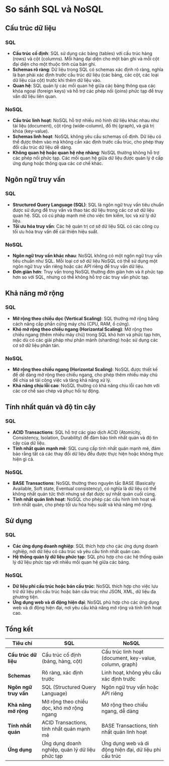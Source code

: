 # So sánh SQL và NoSQL

## Cấu trúc dữ liệu

### SQL
- **Cấu trúc cố định**: SQL sử dụng các bảng (tables) với cấu trúc hàng (rows) và cột (columns). Mỗi hàng đại diện cho một bản ghi và mỗi cột đại diện cho một thuộc tính của bản ghi.
- **Schemas rõ ràng**: Dữ liệu trong SQL có schemas xác định rõ ràng, nghĩa là bạn phải xác định trước cấu trúc dữ liệu (các bảng, các cột, các loại dữ liệu của cột) trước khi thêm dữ liệu vào.
- **Quan hệ**: SQL quản lý các mối quan hệ giữa các bảng thông qua các khóa ngoại (foreign keys) và hỗ trợ các phép nối (joins) phức tạp để truy vấn dữ liệu liên quan.

### NoSQL
- **Cấu trúc linh hoạt**: NoSQL hỗ trợ nhiều mô hình dữ liệu khác nhau như tài liệu (document), cột rộng (wide-column), đồ thị (graph), và giá trị khóa (key-value).
- **Schemas linh hoạt**: NoSQL không yêu cầu schemas cố định. Dữ liệu có thể được thêm vào mà không cần xác định trước cấu trúc, cho phép thay đổi cấu trúc dữ liệu dễ dàng.
- **Không quan hệ hoặc quan hệ nhẹ nhàng**: NoSQL thường không hỗ trợ các phép nối phức tạp. Các mối quan hệ giữa dữ liệu được quản lý ở cấp ứng dụng hoặc thông qua các cơ chế khác.

## Ngôn ngữ truy vấn

### SQL
- **Structured Query Language (SQL)**: SQL là ngôn ngữ truy vấn tiêu chuẩn được sử dụng để truy vấn và thao tác dữ liệu trong các cơ sở dữ liệu quan hệ. SQL có cú pháp mạnh mẽ cho việc tìm kiếm, lọc và xử lý dữ liệu.
- **Tối ưu hóa truy vấn**: Các hệ quản trị cơ sở dữ liệu SQL có các công cụ tối ưu hóa truy vấn để cải thiện hiệu suất.

### NoSQL
- **Ngôn ngữ truy vấn khác nhau**: NoSQL không có một ngôn ngữ truy vấn tiêu chuẩn như SQL. Mỗi loại cơ sở dữ liệu NoSQL có thể sử dụng một ngôn ngữ truy vấn riêng hoặc các API riêng để truy vấn dữ liệu.
- **Đơn giản hơn**: Truy vấn trong NoSQL thường đơn giản hơn và ít phức tạp hơn so với SQL, nhưng có thể không hỗ trợ các truy vấn phức tạp.

## Khả năng mở rộng

### SQL
- **Mở rộng theo chiều dọc (Vertical Scaling)**: SQL thường mở rộng bằng cách nâng cấp phần cứng máy chủ (CPU, RAM, ổ cứng).
- **Khó mở rộng theo chiều ngang (Horizontal Scaling)**: Mở rộng theo chiều ngang (thêm nhiều máy chủ) trong SQL khó hơn và phức tạp hơn, mặc dù có các giải pháp như phân mảnh (sharding) hoặc sử dụng các cơ sở dữ liệu phân tán.

### NoSQL
- **Mở rộng theo chiều ngang (Horizontal Scaling)**: NoSQL được thiết kế để dễ dàng mở rộng theo chiều ngang, cho phép thêm nhiều máy chủ để chia sẻ tải công việc và tăng khả năng xử lý.
- **Khả năng chịu lỗi cao**: NoSQL thường có khả năng chịu lỗi cao hơn với các cơ chế sao chép và phục hồi tự động.

## Tính nhất quán và độ tin cậy

### SQL
- **ACID Transactions**: SQL hỗ trợ các giao dịch ACID (Atomicity, Consistency, Isolation, Durability) để đảm bảo tính nhất quán và độ tin cậy của dữ liệu.
- **Tính nhất quán mạnh mẽ**: SQL cung cấp tính nhất quán mạnh mẽ, đảm bảo rằng tất cả các thay đổi dữ liệu đều được thực hiện hoặc không thực hiện gì cả.

### NoSQL
- **BASE Transactions**: NoSQL thường theo nguyên tắc BASE (Basically Available, Soft state, Eventual consistency), có nghĩa là dữ liệu có thể không nhất quán tức thời nhưng sẽ đạt được sự nhất quán cuối cùng.
- **Tính nhất quán linh hoạt**: NoSQL cho phép các cấu hình linh hoạt về tính nhất quán, cho phép tối ưu hóa hiệu suất và khả năng mở rộng.

## Sử dụng

### SQL
- **Các ứng dụng doanh nghiệp**: SQL thích hợp cho các ứng dụng doanh nghiệp, nơi dữ liệu có cấu trúc và yêu cầu tính nhất quán cao.
- **Hệ thống quản lý dữ liệu phức tạp**: SQL phù hợp cho các hệ thống quản lý dữ liệu phức tạp với nhiều mối quan hệ giữa các bảng.

### NoSQL
- **Dữ liệu phi cấu trúc hoặc bán cấu trúc**: NoSQL thích hợp cho việc lưu trữ dữ liệu phi cấu trúc hoặc bán cấu trúc như JSON, XML, dữ liệu đa phương tiện.
- **Ứng dụng web và di động hiện đại**: NoSQL phù hợp cho các ứng dụng web và di động hiện đại, nơi yêu cầu khả năng mở rộng và tính linh hoạt cao.

## Tổng kết

| Tiêu chí            | SQL                                               | NoSQL                                            |
|---------------------|---------------------------------------------------|--------------------------------------------------|
| **Cấu trúc dữ liệu**| Cấu trúc cố định (bảng, hàng, cột)                | Cấu trúc linh hoạt (document, key-value, column, graph) |
| **Schemas**         | Rõ ràng, xác định trước                           | Linh hoạt, không yêu cầu xác định trước          |
| **Ngôn ngữ truy vấn**| SQL (Structured Query Language)                 | Ngôn ngữ truy vấn hoặc API riêng                  |
| **Khả năng mở rộng**| Mở rộng theo chiều dọc, khó mở rộng ngang         | Mở rộng theo chiều ngang, dễ dàng                 |
| **Tính nhất quán**  | ACID Transactions, tính nhất quán mạnh mẽ         | BASE Transactions, tính nhất quán linh hoạt      |
| **Ứng dụng**        | Ứng dụng doanh nghiệp, quản lý dữ liệu phức tạp   | Ứng dụng web và di động hiện đại, dữ liệu phi cấu trúc |

